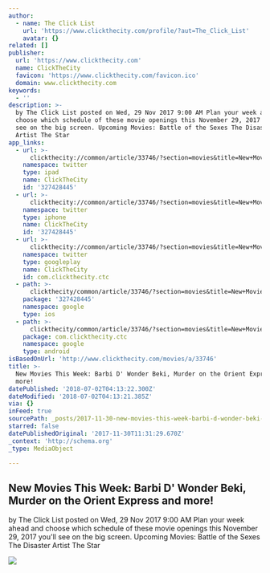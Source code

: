```yaml
---
author:
  - name: The Click List
    url: 'https://www.clickthecity.com/profile/?aut=The_Click_List'
    avatar: {}
related: []
publisher:
  url: 'https://www.clickthecity.com'
  name: ClickTheCity
  favicon: 'https://www.clickthecity.com/favicon.ico'
  domain: www.clickthecity.com
keywords:
  - ''
description: >-
  by The Click List posted on Wed, 29 Nov 2017 9:00 AM Plan your week ahead and
  choose which schedule of these movie openings this November 29, 2017 you'll
  see on the big screen. Upcoming Movies: Battle of the Sexes The Disaster
  Artist The Star
app_links:
  - url: >-
      clickthecity://common/article/33746/?section=movies&title=New+Movies+This+Week%3A+Barbi+D%27+Wonder+Beki%2C+Murder+on+the+Orient+Express+and+more%21
    namespace: twitter
    type: ipad
    name: ClickTheCity
    id: '327428445'
  - url: >-
      clickthecity://common/article/33746/?section=movies&title=New+Movies+This+Week%3A+Barbi+D%27+Wonder+Beki%2C+Murder+on+the+Orient+Express+and+more%21
    namespace: twitter
    type: iphone
    name: ClickTheCity
    id: '327428445'
  - url: >-
      clickthecity://common/article/33746/?section=movies&title=New+Movies+This+Week%3A+Barbi+D%27+Wonder+Beki%2C+Murder+on+the+Orient+Express+and+more%21
    namespace: twitter
    type: googleplay
    name: ClickTheCity
    id: com.clickthecity.ctc
  - path: >-
      clickthecity/common/article/33746/?section=movies&title=New+Movies+This+Week%3A+Barbi+D%27+Wonder+Beki%2C+Murder+on+the+Orient+Express+and+more%21
    package: '327428445'
    namespace: google
    type: ios
  - path: >-
      clickthecity/common/article/33746/?section=movies&title=New+Movies+This+Week%3A+Barbi+D%27+Wonder+Beki%2C+Murder+on+the+Orient+Express+and+more%21
    package: com.clickthecity.ctc
    namespace: google
    type: android
isBasedOnUrl: 'http://www.clickthecity.com/movies/a/33746'
title: >-
  New Movies This Week: Barbi D' Wonder Beki, Murder on the Orient Express and
  more!
datePublished: '2018-07-02T04:13:22.300Z'
dateModified: '2018-07-02T04:13:21.385Z'
via: {}
inFeed: true
sourcePath: _posts/2017-11-30-new-movies-this-week-barbi-d-wonder-beki-murder-on-the-or.md
starred: false
datePublishedOriginal: '2017-11-30T11:31:29.670Z'
_context: 'http://schema.org'
_type: MediaObject

---
```

<article style=""><h1>New Movies This Week: Barbi D' Wonder Beki, Murder on the Orient Express and more!</h1><p>by The Click List posted on Wed, 29 Nov 2017 9:00 AM Plan your week ahead and choose which schedule of these movie openings this November 29, 2017 you'll see on the big screen. Upcoming Movies: Battle of the Sexes The Disaster Artist The Star</p><img src="https://cdn1.clickthecity.com/images/articles/600/33746.jpg" /></article>